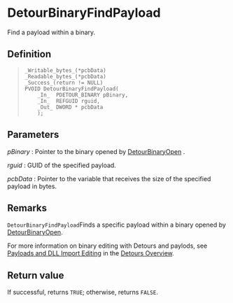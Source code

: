 DetourBinaryFindPayload
=======================

Find a payload within a binary.

Definition
----------

>     _Writable_bytes_(*pcbData)
>     _Readable_bytes_(*pcbData)
>     _Success_(return != NULL)
>     PVOID DetourBinaryFindPayload(
>         _In_  PDETOUR_BINARY pBinary,
>         _In_  REFGUID rguid,
>         _Out_ DWORD * pcbData
>         );

Parameters
----------

*pBinary*
:   Pointer to the binary opened by
    [DetourBinaryOpen](DetourBinaryOpen) .

*rguid*
:   GUID of the specified payload.

*pcbData*
:   Pointer to the variable that receives the size of the specified
    payload in bytes.

Remarks
-------

`DetourBinaryFindPayload`Finds a specific payload within a binary opened
by [DetourBinaryOpen](DetourBinaryOpen).

For more information on binary editing with Detours and paylods, see
[Payloads and DLL Import Editing](OverviewPayloads) in the [Detours
Overview](Home).

Return value
------------

If successful, returns `TRUE`; otherwise, returns `FALSE`.
